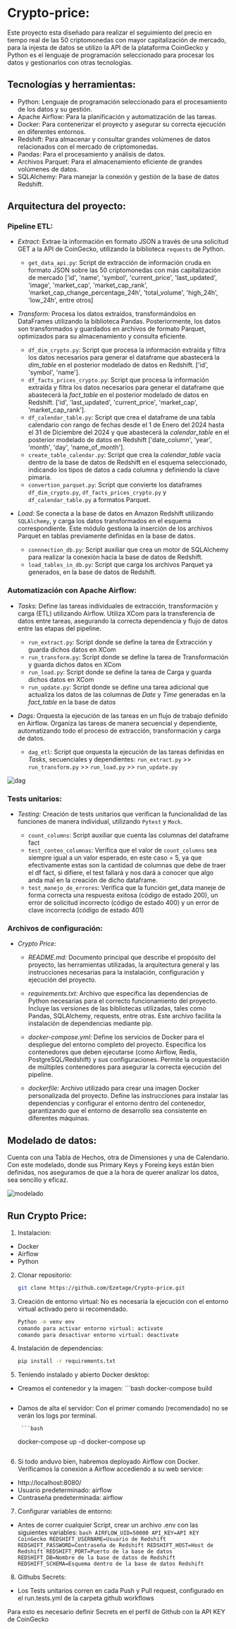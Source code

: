 # Crypto-price:

Este proyecto esta diseñado para realizar el seguimiento del precio en tiempo real de las 50 criptomonedas con mayor capitalización de mercado, para la injesta de datos se utilizo la API de la plataforma CoinGecko y Python es el lenguaje de programación seleccionado para procesar los datos y gestionarlos con otras tecnologías.

## Tecnologías y herramientas:

- Python: Lenguaje de programación seleccionado para el procesamiento de los datos y su gestión.
- Apache Airflow: Para la planificación y automatización de las tareas.
- Docker: Para contenerizar el proyecto y asegurar su correcta ejecución en diferentes entornos.
- Redshift: Para almacenar y consultar grandes volúmenes de datos relacionados con el mercado de criptomonedas.
- Pandas: Para el procesamiento y análisis de datos.
- Archivos Parquet: Para el almacenamiento eficiente de grandes volúmenes de datos.
- SQLAlchemy: Para manejar la conexión y gestión de la base de datos Redshift.

## Arquitectura del proyecto:

### Pipeline ETL:

   - *Extract:* Extrae la información en formato JSON a través de una solicitud GET a la API de CoinGecko, utilizando la biblioteca `requests` de Python.
         
      - `get_data_api.py`: Script de extracción de información cruda en formato JSON sobre las 50 criptomonedas con más capitalización de mercado ['id', 'name', 'symbol', 'current_price', 'last_updated', 'image', 'market_cap', 'market_cap_rank', 'market_cap_change_percentage_24h', 'total_volume', 'high_24h', 'low_24h', entre otros]

   - *Transform:* Procesa los datos extraídos, transformándolos en DataFrames utilizando la biblioteca Pandas. Posteriormente, los datos son transformados y        guardados en archivos de formato Parquet, optimizados para su almacenamiento y consulta eficiente.

      - `df_dim_crypto.py`: Script que procesa la información extraída y filtra los datos necesarios para generar el dataframe que abastecerá la *dim_table* en el posterior modelado de datos en Redshift. ['id', 'symbol', 'name'].
      - `df_facts_prices_crypto.py`: Script que procesa la información extraída y filtra los datos necesarios para generar el dataframe que abastecerá la *fact_table* en el posterior modelado de datos en Redshift. ['id', 'last_updated', 'current_price', 'market_cap', 'market_cap_rank'].
      - `df_calendar_table.py`: Script que crea el dataframe de una tabla calendario con rango de fechas desde el 1 de Enero del 2024 hasta el 31 de Diciembre del 2024 y que abastecerá la *calendar_table* en el posterior modelado de datos en Redshift ['date_column', 'year', 'month', 'day', 'name_of_month'].
      - `create_table_calendar.py`: Script que crea la *calendar_table* vacía dentro de la base de datos de Redshift en el esquema seleccionado, indicando los tipos de datos a cada columna y definiendo la clave pimaria.
      - `convertion_parquet.py`: Script que convierte los dataframes `df_dim_crypto.py`, `df_facts_prices_crypto.py` y `df_calendar_table.py` a formatos Parquet.

   - *Load:* Se conecta a la base de datos en Amazon Redshift utilizando `SQLAlchemy`, y carga los datos transformados en el esquema correspondiente. Este módulo gestiona la inserción de los archivos Parquet en tablas previamente definidas en la base de datos.

      - `connnection_db.py`: Script auxiliar que crea un motor de SQLAlchemy para realizar la conexión hacia la base de datos de Redshift.
      - `load_tables_in_db.py`: Script que carga los archivos Parquet ya generados, en la base de datos de Redshift.

### Automatización con Apache Airflow:

   - *Tasks:* Define las tareas individuales de extracción, transformación y carga (ETL) utilizando Airflow. Utiliza XCom para la transferencia de datos entre tareas, asegurando la correcta dependencia y flujo de datos entre las etapas del pipeline.

      - `run_extract.py`: Script donde se define la tarea de Extracción y guarda dichos datos en XCom
      - `run_transform.py`: Script donde se define la tarea de Transformación y guarda dichos datos en XCom
      - `run_load.py`: Script donde se define la tarea de Carga y guarda dichos datos en XCom
      - `run_update.py`: Script donde se define una tarea adicional que actualiza los datos de las columnas de *Date* y *Time* generadas en la *fact_table* en la base de datos

   - *Dags:* Orquesta la ejecución de las tareas en un flujo de trabajo definido en Airflow. Organiza las tareas de manera secuencial y dependiente, automatizando todo el proceso de extracción, transformación y carga de datos.

      - `dag_etl`: Script que orquesta la ejecución de las tareas definidas en *Tasks*, secuenciales y dependientes:
        `run_extract.py` >>  `run_transform.py` >> `run_load.py` >> `run_update.py`

![dag](https://github.com/user-attachments/assets/ca0ee71b-da4a-40ad-8acf-c2b4d648722c)

### Tests unitarios:

   - *Testing:* Creación de tests unitarios que verifican la funcionalidad de las funciones de manera individual, utilizando `Pytest` y `Mock`.

      - `count_columns`: Script auxiliar que cuenta las columnas del dataframe fact
      - `test_conteo_columnas`: Verifica que el valor de `count_columns` sea siempre igual a un valor esperado, en este caso = 5, ya que efectivamente estas son la cantidad de columnas que debe de traer el df fact, si difiere, el test fallará y nos dará a conocer que algo anda mal en la creación de dicho dataframe.
      - `test_manejo_de_errores`: Verifica que la función get_data maneje de forma correcta una respuesta exitosa (código de estado 200), un error de solicitud incorrecto (código de estado 400) y un error de clave incorrecta (código de estado 401)

### Archivos de configuración:

   - *Crypto Price:*

      - *README.md:* Documento principal que describe el propósito del proyecto, las herramientas utilizadas, la arquitectura general y las instrucciones necesarias para la instalación, configuración y ejecución del proyecto.

      - *requirements.txt:* Archivo que especifica las dependencias de Python necesarias para el correcto funcionamiento del proyecto. Incluye las versiones de las bibliotecas utilizadas, tales como Pandas, SQLAlchemy, requests, entre otras. Este archivo facilita la instalación de dependencias mediante pip.

      - *docker-compose.yml:* Define los servicios de Docker para el despliegue del entorno completo del proyecto. Especifica los contenedores que deben ejecutarse (como Airflow, Redis, PostgreSQL/Redshift) y sus configuraciones. Permite la orquestación de múltiples contenedores para asegurar la correcta ejecución del pipeline.

      - *dockerfile:* Archivo utilizado para crear una imagen Docker personalizada del proyecto. Define las instrucciones para instalar las dependencias y configurar el entorno dentro del contenedor, garantizando que el entorno de desarrollo sea consistente en diferentes máquinas.

## Modelado de datos:

Cuenta con una Tabla de Hechos, otra de Dimensiones y una de Calendario.
Con este modelado, donde sus Primary Keys y Foreing keys están bien definidas, nos aseguramos de que a la hora de querer analizar los datos, sea sencillo y eficaz.

![modelado](https://github.com/user-attachments/assets/32ebfb18-fc56-419c-9c3d-baa5de53e61c)

## Run Crypto Price:

1. Instalacion:
- Docker
- Airflow
- Python

2. Clonar repositorio:
    ```bash
    git clone https://github.com/Ezetage/Crypto-price.git
    ```

3. Creación de entorno virtual: No es necesaria la ejecución con el entorno virtual activado pero si recomendado.
    ```bash
    Python -m venv env
    comando para activar entorno virtual: activate
    comando para desactivar entorno virtual: deactivate
    ```

4. Instalación de dependencias:
    ```bash
   pip install -r requirements.txt
    ```

5. Teniendo instalado y abierto Docker desktop:

- Creamos el contenedor y la imagen:
       ```bash
   docker-compose build
    ```
- Damos de alta el servidor: Con el primer comando (recomendado) no se verán los logs por terminal.

       ```bash
   docker-compose up -d
   docker-compose up
    ```

6. Si todo anduvo bien, habremos deployado Airflow con Docker. Verificamos la conexión a Airflow accediendo a su web service:

- http://localhost:8080/ 
- Usuario predeterminado: airflow
- Contraseña predeterminada: airflow

7. Configurar variables de entorno:

- Antes de correr cualquier Script, crear un archivo .env con las siguientes variables:
      ```bash
      AIRFLOW_UID=50000
      API_KEY=API KEY CoinGecko
      REDSHIFT_USERNAME=Usuario de Redshift
      REDSHIFT_PASSWORD=Contraseña de Redshift
      REDSHIFT_HOST=Host de Redshift
      REDSHIFT_PORT=Puerto de la base de datos
      REDSHIFT_DB=Nombre de la base de datos de Redshift
      REDSHIFT_SCHEMA=Esquema dentro de la base de datos Redshift
      ```

8. Githubs Secrets:

- Los Tests unitarios corren en cada Push y Pull request, configurado en el run.tests.yml de la carpeta github workflows

Para esto es necesario definir Secrets en el perfil de Github con la API KEY de CoinGecko
